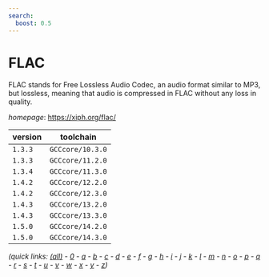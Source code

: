 ```yaml
---
search:
  boost: 0.5
---
```

# FLAC

FLAC stands for Free Lossless Audio Codec, an audio format similar to MP3, but lossless, meaning that audio is compressed in FLAC without any loss in quality.

*homepage*: <https://xiph.org/flac/>

version | toolchain
--------|----------
``1.3.3`` | ``GCCcore/10.3.0``
``1.3.3`` | ``GCCcore/11.2.0``
``1.3.4`` | ``GCCcore/11.3.0``
``1.4.2`` | ``GCCcore/12.2.0``
``1.4.2`` | ``GCCcore/12.3.0``
``1.4.3`` | ``GCCcore/13.2.0``
``1.4.3`` | ``GCCcore/13.3.0``
``1.5.0`` | ``GCCcore/14.2.0``
``1.5.0`` | ``GCCcore/14.3.0``


*(quick links: [(all)](../index.md) - [0](../0/index.md) - [a](../a/index.md) - [b](../b/index.md) - [c](../c/index.md) - [d](../d/index.md) - [e](../e/index.md) - [f](../f/index.md) - [g](../g/index.md) - [h](../h/index.md) - [i](../i/index.md) - [j](../j/index.md) - [k](../k/index.md) - [l](../l/index.md) - [m](../m/index.md) - [n](../n/index.md) - [o](../o/index.md) - [p](../p/index.md) - [q](../q/index.md) - [r](../r/index.md) - [s](../s/index.md) - [t](../t/index.md) - [u](../u/index.md) - [v](../v/index.md) - [w](../w/index.md) - [x](../x/index.md) - [y](../y/index.md) - [z](../z/index.md))*

